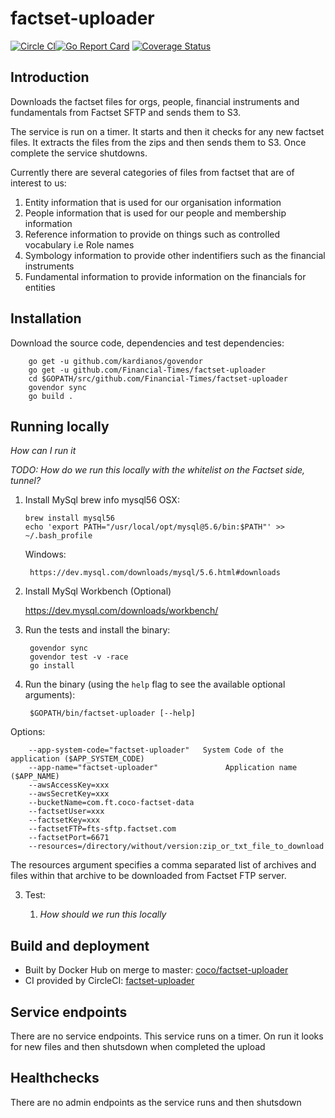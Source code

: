 # factset-uploader

[![Circle CI](https://circleci.com/gh/Financial-Times/factset-uploader/tree/master.png?style=shield)](https://circleci.com/gh/Financial-Times/factset-uploader/tree/master)[![Go Report Card](https://goreportcard.com/badge/github.com/Financial-Times/factset-uploader)](https://goreportcard.com/report/github.com/Financial-Times/factset-uploader) [![Coverage Status](https://coveralls.io/repos/github/Financial-Times/factset-uploader/badge.svg)](https://coveralls.io/github/Financial-Times/factset-uploader)

## Introduction

Downloads the factset files for orgs, people, financial instruments and fundamentals from Factset SFTP and sends them to S3.

The service is run on a timer. It starts and then it checks for any new factset files. It extracts the files from the zips and then sends them to S3. Once complete the service shutdowns.

Currently there are several categories of files from factset that are of interest to us:

1. Entity information that is used for our organisation information
2. People information that is used for our people and membership information
3. Reference information to provide on things such as controlled vocabulary i.e Role names
4. Symbology information to provide other indentifiers such as the financial instruments
5. Fundamental information to provide information on the financials for entities

## Installation
Download the source code, dependencies and test dependencies:

        go get -u github.com/kardianos/govendor
        go get -u github.com/Financial-Times/factset-uploader
        cd $GOPATH/src/github.com/Financial-Times/factset-uploader
        govendor sync
        go build .

## Running locally
_How can I run it_

_TODO: How do we run this locally with the whitelist on the Factset side, tunnel?_

1. Install MySql
    brew info mysql56
    OSX:
    ```
    brew install mysql56
    echo 'export PATH="/usr/local/opt/mysql@5.6/bin:$PATH"' >> ~/.bash_profile
    ```

    Windows:

        https://dev.mysql.com/downloads/mysql/5.6.html#downloads


2. Install MySql Workbench (Optional)

    https://dev.mysql.com/downloads/workbench/

3. Run the tests and install the binary:

        govendor sync
        govendor test -v -race
        go install

2. Run the binary (using the `help` flag to see the available optional arguments):

        $GOPATH/bin/factset-uploader [--help]

Options:

        --app-system-code="factset-uploader"   System Code of the application ($APP_SYSTEM_CODE)
        --app-name="factset-uploader"               Application name ($APP_NAME)
        --awsAccessKey=xxx
        --awsSecretKey=xxx
        --bucketName=com.ft.coco-factset-data
        --factsetUser=xxx
        --factsetKey=xxx
        --factsetFTP=fts-sftp.factset.com
        --factsetPort=6671
        --resources=/directory/without/version:zip_or_txt_file_to_download

The resources argument specifies a comma separated list of archives and files within that archive to be downloaded from Factset FTP server.
        
3. Test:

    1. _How should we run this locally_

## Build and deployment
* Built by Docker Hub on merge to master: [coco/factset-uploader](https://hub.docker.com/r/coco/factset-uploader/)
* CI provided by CircleCI: [factset-uploader](https://circleci.com/gh/Financial-Times/factset-uploader)

## Service endpoints
There are no service endpoints. This service runs on a timer. On run it looks for new files and then shutsdown when completed the upload

## Healthchecks
There are no admin endpoints as the service runs and then shutsdown

